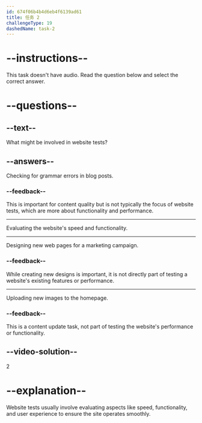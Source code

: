 ```yaml
---
id: 674f06b4b4d6eb4f6139ad61
title: 任务 2
challengeType: 19
dashedName: task-2
---
```


# --instructions--

This task doesn't have audio. Read the question below and select the correct answer.

# --questions--

## --text--

What might be involved in website tests?

## --answers--

Checking for grammar errors in blog posts.

### --feedback--

This is important for content quality but is not typically the focus of website tests, which are more about functionality and performance.

---

Evaluating the website's speed and functionality.

---

Designing new web pages for a marketing campaign.

### --feedback--

While creating new designs is important, it is not directly part of testing a website's existing features or performance.

---

Uploading new images to the homepage.

### --feedback--

This is a content update task, not part of testing the website's performance or functionality.

## --video-solution--

2

# --explanation--

Website tests usually involve evaluating aspects like speed, functionality, and user experience to ensure the site operates smoothly.
